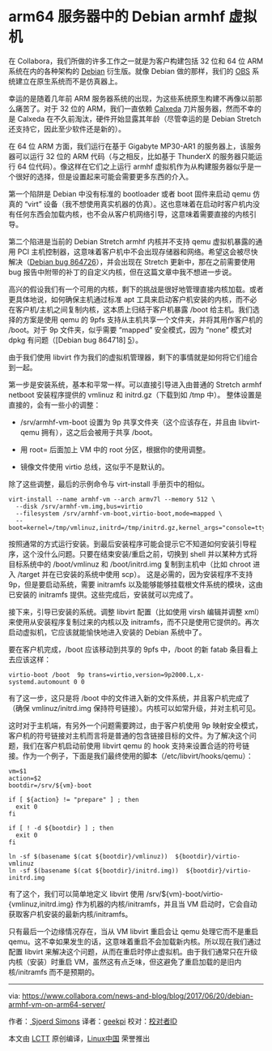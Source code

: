 # arm64 服务器中的 Debian armhf 虚拟机


在 Collabora，我们所做的许多工作之一就是为客户构建包括 32 位和 64 位 ARM 系统在内的各种架构的 [Debian][1] 衍生版。就像 Debian 做的那样，我们的 [OBS][2] 系统建立在原生系统而不是仿真器上。

幸运的是随着几年前 ARM 服务器系统的出现，为这些系统原生构建不再像以前那么痛苦了。对于 32 位的 ARM，我们一直依赖 [Calxeda][3] 刀片服务器，然而不幸的是 Calxeda 在不久前淘汰，硬件开始显露其年龄（尽管幸运的是 Debian Stretch 还支持它，因此至少软件还是新的）。

在 64 位 ARM 方面，我们运行在基于 Gigabyte MP30-AR1 的服务器上，该服务器可以运行 32 位的 ARM 代码（与之相反，比如基于 ThunderX 的服务器只能运行 64 位代码）。像这样在它们之上运行 armhf 虚拟机作为从构建服务器似乎是一个很好的选择，但是设置起来可能会需要更多东西的介入。

第一个陷阱是 Debian 中没有标准的 bootloader 或者 boot 固件来启动 qemu 仿真的 “virt” 设备（我不想使用真实机器的仿真）。这也意味着在启动时客户机内没有任何东西会加载内核，也不会从客户机网络引导，这意味着需要直接的内核引导。

第二个陷进是当前的 Debian Stretch armhf 内核并不支持 qemu 虚拟机暴露的通用 PCI 主机控制器，这意味着客户机中不会出现存储器和网络。希望这会被尽快解决（[Debian bug 864726][4]），并会出现在 Stretch 更新中，那在之前需要使用 bug 报告中附带的补丁的自定义内核，但在这篇文章中我不想进一步说。

高兴的假设我们有一个可用的内核，剩下的挑战是很好地管理直接内核加载。或者更具体地说，如何确保主机通过标准 apt 工具来启动客户机安装的内核，而不必在客户机/主机之间复制内核，这本质上归结于客户机暴露 /boot 给主机。我们选择的方案是使用 qemu 的 9pfs 支持从主机共享一个文件夹，并将其用作客户机的 /boot。对于 9p 文件夹，似乎需要 “mapped” 安全模式，因为 “none” 模式对 dpkg 有问题（[Debian bug 864718] [5]）。

由于我们使用 libvirt 作为我们的虚拟机管理器，剩下的事情就是如何将它们组合到一起。

第一步是安装系统，基本和平常一样。可以直接引导进入由普通的 Stretch armhf netboot 安装程序提供的 vmlinuz 和 initrd.gz（下载到如 /tmp 中）。 整体设置是直接的，会有一些小的调整：

*   /srv/armhf-vm-boot 设置为 9p 共享文件夹（这个应该存在，并且由 libvirt-qemu 拥有），这之后会被用于共享 /boot。

*   用 root= 后面加上 VM 中的 root 分区，根据你的使用调整。

*   镜像文件使用 virtio 总线，这似乎不是默认的。

除了这些调整，最后的示例命令与 virt-install 手册页中的相似。

```
virt-install --name armhf-vm --arch armv7l --memory 512 \
  --disk /srv/armhf-vm.img,bus=virtio
  --filesystem /srv/armhf-vm-boot,virtio-boot,mode=mapped \
  --boot=kernel=/tmp/vmlinuz,initrd=/tmp/initrd.gz,kernel_args="console=ttyAMA0,root=/dev/vda1"
```

按照通常的方式运行安装。到最后安装程序可能会提示它不知道如何安装引导程序，这个没什么问题。只要在结束安装/重启之前，切换到 shell 并以某种方式将目标系统中的 /boot/vmlinuz 和 /boot/initrd.img 复制到主机中（比如 chroot 进入 /target 并在已安装的系统中使用 scp）。 这是必需的，因为安装程序不支持 9p，但是要启动系统，需要 initramfs 以及能够能够挂载根文件系统的模块，这由已安装的 initramfs 提供。这些完成后，安装就可以完成了。

接下来，引导已安装的系统。调整 libvirt 配置（比如使用 virsh 编辑并调整 xml）来使用从安装程序复制过来的内核以及 initramfs，而不只是使用它提供的。再次启动虚拟机，它应该就能愉快地进入安装的 Debian 系统中了。

要在客户机完成，/boot 应该移动到共享的 9pfs 中，/boot 的新 fatab 条目看上去应该这样：

```
virtio-boot /boot  9p trans=virtio,version=9p2000.L,x-systemd.automount 0 0
```

有了这一步，这只是将 /boot 中的文件进入新的文件系统，并且客户机完成了（确保 vmlinuz/initrd.img 保持符号链接）。内核可以如常升级，并对主机可见。

这时对于主机端，有另外一个问题需要跨过，由于客户机使用 9p 映射安全模式，客户机的符号链接对主机而言将是普通的包含链接目标的文件。为了解决这个问题，我们在客户机启动前使用 libvirt qemu 的 hook 支持来设置合适的符号链接。作为一个例子，下面是我们最终使用的脚本（/etc/libvirt/hooks/qemu）：

```
vm=$1
action=$2
bootdir=/srv/${vm}-boot

if [ ${action} != "prepare" ] ; then
  exit 0
fi

if [ ! -d ${bootdir} ] ; then
  exit 0
fi

ln -sf $(basename $(cat ${bootdir}/vmlinuz))  ${bootdir}/virtio-vmlinuz
ln -sf $(basename $(cat ${bootdir}/initrd.img))  ${bootdir}/virtio-initrd.img
```

有了这个，我们可以简单地定义 libvirt 使用  /srv/${vm}-boot/virtio-{vmlinuz,initrd.img} 作为机器的内核/initramfs，并且当 VM 启动时，它会自动获取客户机安装的最新内核/initramfs。

只有最后一个边缘情况存在，当从 VM libvirt 重启会让 qemu 处理它而不是重启 qemu。这不幸如果发生的话，这意味着重启不会加载新内核。所以现在我们通过配置 libvirt 来解决这个问题，从而在重启时停止虚拟机。由于我们通常只在升级内核（安装）时重启 VM，虽然这有点乏味，但这避免了重启加载的是旧内核/initramfs 而不是预期的。

--------------------------------------------------------------------------------

via: https://www.collabora.com/news-and-blog/blog/2017/06/20/debian-armhf-vm-on-arm64-server/

作者：[ Sjoerd Simons][a]
译者：[geekpi](https://github.com/geekpi)
校对：[校对者ID](https://github.com/校对者ID)

本文由 [LCTT](https://github.com/LCTT/TranslateProject) 原创编译，[Linux中国](https://linux.cn/) 荣誉推出

[a]:https://www.collabora.com/news-and-blog/blog/2017/06/20/debian-armhf-vm-on-arm64-server/
[1]:https://debian.org/
[2]:http://openbuildservice.org/
[3]:https://en.wikipedia.org/wiki/Calxeda
[4]:https://bugs.debian.org/cgi-bin/bugreport.cgi?bug=864726
[5]:https://bugs.debian.org/cgi-bin/bugreport.cgi?bug=864718
